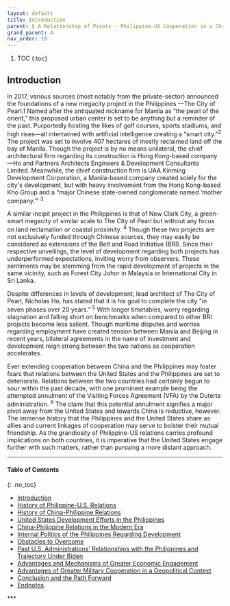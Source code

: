 ```yaml
---
layout: default
title: Introduction
parent: § A Relationship of Pivots - Philippine-US Cooperation in a Changing World 
grand_parent: A
nav_order: 10 
---
```

<style>
.dont-break-out {
  /* These are technically the same, but use both */
  overflow-wrap: break-word;
  word-wrap: break-word;

     -ms-word-break: break-all;
  /* This is the dangerous one in WebKit, as it breaks things wherever */
  word-break: break-all;
  /* Instead use this non-standard one: */
  word-break: break-word;
}

.youtube-container {
    position: relative;
    width: 100%;
    height: 0;
    padding-bottom: 56.25%;
}
.youtube-video {
    position: absolute;
    top: 0;
    left: 0;
    width: 100%;
    height: 100%;
}

</style>

<div class="dont-break-out" markdown="1">

1. TOC
{:toc}

## Introduction
In 2017, various sources (most notably from the private-sector) announced the foundations of a new megacity project in the Philippines —The City of Pearl.1 Named after the antiquated nickname for Manila as “the pearl of the orient,” this proposed urban center is set to be anything but a reminder of the past. Purportedly hosting the likes of golf courses, sports stadiums, and high rises—all intertwined with artificial intelligence creating a “smart city.”<sup>2</sup> The project was set to involve 407 hectares of mostly reclaimed land off the bay of Manila. Though the project is by no means unilateral, the chief architectural firm regarding its construction is Hong Kong-based company—Ho and Partners Architects Engineers & Development Consultants Limited. Meanwhile, the chief construction firm is UAA Kinming Development Corporation, a Manila-based company created solely for the city's development, but with heavy involvement from the Hong Kong-based Kho Group and a “major Chinese state-owned conglomerate named ‘mother company.’” <sup>3</sup>

A similar incipit project in the Philippines is that of New Clark City, a green-smart megacity of similar scale to The City of Pearl but without any focus on land reclamation or coastal proximity. <sup>4</sup> Though these two projects are not exclusively funded through Chinese sources, they may easily be considered as extensions of the Belt and Road Initiative (BRI). Since their respective unveilings, the level of development regarding both projects has underperformed expectations, inviting worry from observers. These sentiments may be stemming from the rapid development of projects in the same vicinity, such as Forest City Johor in Malaysia or International City in Sri Lanka.

Despite differences in levels of development, lead architect of The City of Pearl, Nicholas Ho, has stated that it is his goal to complete the city "in seven phases over 20 years.” <sup>5</sup> With longer timetables, worry regarding stagnation and falling short on benchmarks when compared to other BRI projects become less salient. Though maritime disputes and worries regarding employment have created tension between Manila and Beijing in recent years, bilateral agreements in the name of investment and development reign strong between the two nations as cooperation accelerates.

Ever extending cooperation between China and the Philippines may foster fears that relations between the United States and the Philippines are set to deteriorate. Relations between the two countries had certainly begun to sour within the past decade, with one prominent example being the attempted annulment of the Visiting Forces Agreement (VFA) by the Duterte administration. <sup>6</sup> The claim that this potential annulment signifies a major pivot away from the United States and towards China is reductive, however. The immense history that the Philippines and the United States share as allies and current linkages of cooperation may serve to bolster their mutual friendship. As the grandiosity of Philippine-US relations carries profound implications on both countries, it is imperative that the United States engage further with such matters, rather than pursuing a more distant approach.

***

#### Table of Contents
{: .no_toc}

<ul><li> <a href="/docs/A/A-Relationship-of-Pivots-Philippine-US-Cooperation-in-a-Changing-World-1/">
Introduction</a></li><li> <a href="/docs/A/A-Relationship-of-Pivots-Philippine-US-Cooperation-in-a-Changing-World-2/">
History of Philippine-U.S. Relations</a></li><li> <a href="/docs/A/A-Relationship-of-Pivots-Philippine-US-Cooperation-in-a-Changing-World-3/">
History of China-Philippine Relations</a></li><li> <a href="/docs/A/A-Relationship-of-Pivots-Philippine-US-Cooperation-in-a-Changing-World-4/">
United States Development Efforts in the Philippines</a></li><li> <a href="/docs/A/A-Relationship-of-Pivots-Philippine-US-Cooperation-in-a-Changing-World-5/">
China-Philippine Relations in the Modern Era</a></li><li> <a href="/docs/A/A-Relationship-of-Pivots-Philippine-US-Cooperation-in-a-Changing-World-6/">
Internal Politics of the Philippines Regarding Development</a></li><li> <a href="/docs/A/A-Relationship-of-Pivots-Philippine-US-Cooperation-in-a-Changing-World-7/">
Obstacles to Overcome</a></li><li> <a href="/docs/A/A-Relationship-of-Pivots-Philippine-US-Cooperation-in-a-Changing-World-8/">
Past U.S. Administrations’ Relationships with the Philippines and Trajectory Under Biden</a></li><li> <a href="/docs/A/A-Relationship-of-Pivots-Philippine-US-Cooperation-in-a-Changing-World-9/">
Advantages and Mechanisms of Greater Economic Engagement</a></li><li> <a href="/docs/A/A-Relationship-of-Pivots-Philippine-US-Cooperation-in-a-Changing-World-10/">
Advantages of Greater Military Cooperation in a Geopolitical Context</a></li><li> <a href="/docs/A/A-Relationship-of-Pivots-Philippine-US-Cooperation-in-a-Changing-World-11/">
Conclusion and the Path Forward</a></li><li> <a href="/docs/A/A-Relationship-of-Pivots-Philippine-US-Cooperation-in-a-Changing-World-12/">
Endnotes</a></li></ul>
***

</div>

